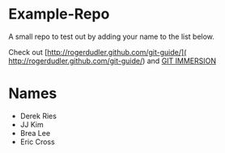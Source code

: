 Example-Repo
============

A small repo to test out by adding your name to the list below.

Check out [http://rogerdudler.github.com/git-guide/]( http://rogerdudler.github.com/git-guide/) and [GIT IMMERSION](http://gitimmersion.com/index.html)

Names
=======

+ Derek Ries
+ JJ Kim
+ Brea Lee
+ Eric Cross
